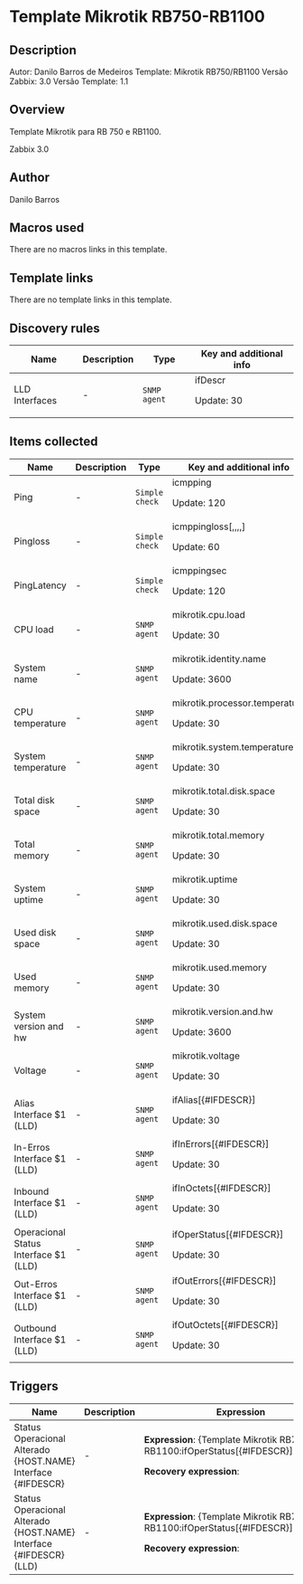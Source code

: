 # Template Mikrotik RB750-RB1100

## Description

Autor: Danilo Barros de Medeiros Template: Mikrotik RB750/RB1100 Versão Zabbix: 3.0 Versão Template: 1.1

## Overview

Template Mikrotik para RB 750 e RB1100.


Zabbix 3.0


 



## Author

Danilo Barros

## Macros used

There are no macros links in this template.

## Template links

There are no template links in this template.

## Discovery rules

|Name|Description|Type|Key and additional info|
|----|-----------|----|----|
|LLD Interfaces|<p>-</p>|`SNMP agent`|ifDescr<p>Update: 30</p>|
## Items collected

|Name|Description|Type|Key and additional info|
|----|-----------|----|----|
|Ping|<p>-</p>|`Simple check`|icmpping<p>Update: 120</p>|
|Pingloss|<p>-</p>|`Simple check`|icmppingloss[,,,,]<p>Update: 60</p>|
|PingLatency|<p>-</p>|`Simple check`|icmppingsec<p>Update: 120</p>|
|CPU load|<p>-</p>|`SNMP agent`|mikrotik.cpu.load<p>Update: 30</p>|
|System name|<p>-</p>|`SNMP agent`|mikrotik.identity.name<p>Update: 3600</p>|
|CPU temperature|<p>-</p>|`SNMP agent`|mikrotik.processor.temperature<p>Update: 30</p>|
|System temperature|<p>-</p>|`SNMP agent`|mikrotik.system.temperature<p>Update: 30</p>|
|Total disk space|<p>-</p>|`SNMP agent`|mikrotik.total.disk.space<p>Update: 30</p>|
|Total memory|<p>-</p>|`SNMP agent`|mikrotik.total.memory<p>Update: 30</p>|
|System uptime|<p>-</p>|`SNMP agent`|mikrotik.uptime<p>Update: 30</p>|
|Used disk space|<p>-</p>|`SNMP agent`|mikrotik.used.disk.space<p>Update: 30</p>|
|Used memory|<p>-</p>|`SNMP agent`|mikrotik.used.memory<p>Update: 30</p>|
|System version and hw|<p>-</p>|`SNMP agent`|mikrotik.version.and.hw<p>Update: 3600</p>|
|Voltage|<p>-</p>|`SNMP agent`|mikrotik.voltage<p>Update: 30</p>|
|Alias Interface $1 (LLD)|<p>-</p>|`SNMP agent`|ifAlias[{#IFDESCR}]<p>Update: 30</p>|
|In-Erros Interface $1 (LLD)|<p>-</p>|`SNMP agent`|ifInErrors[{#IFDESCR}]<p>Update: 30</p>|
|Inbound Interface $1 (LLD)|<p>-</p>|`SNMP agent`|ifInOctets[{#IFDESCR}]<p>Update: 30</p>|
|Operacional Status Interface $1 (LLD)|<p>-</p>|`SNMP agent`|ifOperStatus[{#IFDESCR}]<p>Update: 30</p>|
|Out-Erros Interface $1 (LLD)|<p>-</p>|`SNMP agent`|ifOutErrors[{#IFDESCR}]<p>Update: 30</p>|
|Outbound Interface $1 (LLD)|<p>-</p>|`SNMP agent`|ifOutOctets[{#IFDESCR}]<p>Update: 30</p>|
## Triggers

|Name|Description|Expression|Priority|
|----|-----------|----------|--------|
|Status Operacional Alterado {HOST.NAME} Interface {#IFDESCR}|<p>-</p>|<p>**Expression**: {Template Mikrotik RB750-RB1100:ifOperStatus[{#IFDESCR}].diff(0)}=1</p><p>**Recovery expression**: </p>|information|
|Status Operacional Alterado {HOST.NAME} Interface {#IFDESCR} (LLD)|<p>-</p>|<p>**Expression**: {Template Mikrotik RB750-RB1100:ifOperStatus[{#IFDESCR}].diff(0)}=1</p><p>**Recovery expression**: </p>|information|
